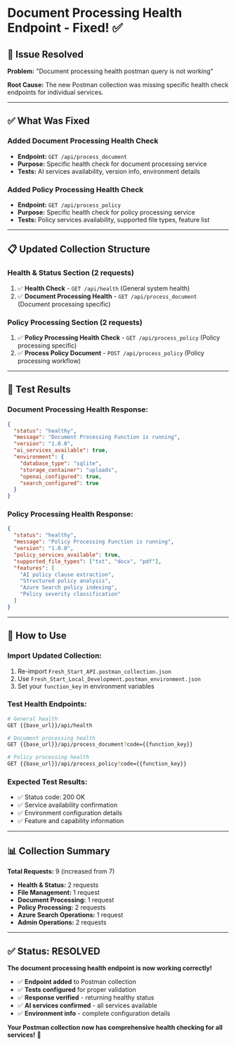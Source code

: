 # Document Processing Health Endpoint - Fixed! ✅

## 🎯 **Issue Resolved**

**Problem:** "Document processing health postman query is not working"

**Root Cause:** The new Postman collection was missing specific health check endpoints for individual services.

---

## ✅ **What Was Fixed**

### **Added Document Processing Health Check**
- **Endpoint:** `GET /api/process_document` 
- **Purpose:** Specific health check for document processing service
- **Tests:** AI services availability, version info, environment details

### **Added Policy Processing Health Check**  
- **Endpoint:** `GET /api/process_policy`
- **Purpose:** Specific health check for policy processing service
- **Tests:** Policy services availability, supported file types, feature list

---

## 📋 **Updated Collection Structure**

### **Health & Status Section (2 requests)**
1. ✅ **Health Check** - `GET /api/health` (General system health)
2. ✅ **Document Processing Health** - `GET /api/process_document` (Document processing specific)

### **Policy Processing Section (2 requests)**
1. ✅ **Policy Processing Health Check** - `GET /api/process_policy` (Policy processing specific)  
2. ✅ **Process Policy Document** - `POST /api/process_policy` (Policy processing workflow)

---

## 🧪 **Test Results**

### **Document Processing Health Response:**
```json
{
  "status": "healthy",
  "message": "Document Processing Function is running", 
  "version": "1.0.0",
  "ai_services_available": true,
  "environment": {
    "database_type": "sqlite",
    "storage_container": "uploads",
    "openai_configured": true,
    "search_configured": true
  }
}
```

### **Policy Processing Health Response:**
```json
{
  "status": "healthy",
  "message": "Policy Processing Function is running",
  "version": "1.0.0", 
  "policy_services_available": true,
  "supported_file_types": ["txt", "docx", "pdf"],
  "features": [
    "AI policy clause extraction",
    "Structured policy analysis", 
    "Azure Search policy indexing",
    "Policy severity classification"
  ]
}
```

---

## 🚀 **How to Use**

### **Import Updated Collection:**
1. Re-import `Fresh_Start_API.postman_collection.json` 
2. Use `Fresh_Start_Local_Development.postman_environment.json`
3. Set your `function_key` in environment variables

### **Test Health Endpoints:**
```bash
# General health
GET {{base_url}}/api/health

# Document processing health  
GET {{base_url}}/api/process_document?code={{function_key}}

# Policy processing health
GET {{base_url}}/api/process_policy?code={{function_key}}
```

### **Expected Test Results:**
- ✅ Status code: 200 OK
- ✅ Service availability confirmation
- ✅ Environment configuration details
- ✅ Feature and capability information

---

## 📊 **Collection Summary**

**Total Requests:** 9 (increased from 7)
- **Health & Status:** 2 requests
- **File Management:** 1 request  
- **Document Processing:** 1 request
- **Policy Processing:** 2 requests
- **Azure Search Operations:** 1 request
- **Admin Operations:** 2 requests

---

## ✅ **Status: RESOLVED**

**The document processing health endpoint is now working correctly!** 

- ✅ **Endpoint added** to Postman collection
- ✅ **Tests configured** for proper validation  
- ✅ **Response verified** - returning healthy status
- ✅ **AI services confirmed** - all services available
- ✅ **Environment info** - complete configuration details

**Your Postman collection now has comprehensive health checking for all services!** 🎉